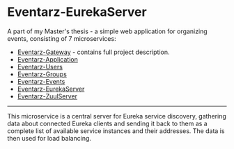 # Eventarz-EurekaServer

A part of my Master's thesis - a simple web application for organizing events, consisting of 7 microservices:

- [Eventarz-Gateway](https://github.com/Atloas/Eventarz-Gateway) - contains full project description.
- [Eventarz-Application](https://github.com/Atloas/Eventarz-Application)
- [Eventarz-Users](https://github.com/Atloas/Eventarz-Users)
- [Eventarz-Groups](https://github.com/Atloas/Eventarz-Groups)
- [Eventarz-Events](https://github.com/Atloas/Eventarz-Events)
- [Eventarz-EurekaServer](https://github.com/Atloas/Eventarz-EurekaServer)
- [Eventarz-ZuulServer](https://github.com/Atloas/Eventarz-ZuulServer)

---

This microservice is a central server for Eureka service discovery, gathering data about connected Eureka clients and sending it back to them as a complete list of available service instances and their addresses.
The data is then used for load balancing.